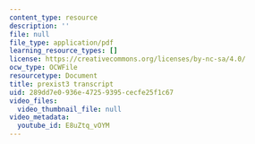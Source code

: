 ```yaml
---
content_type: resource
description: ''
file: null
file_type: application/pdf
learning_resource_types: []
license: https://creativecommons.org/licenses/by-nc-sa/4.0/
ocw_type: OCWFile
resourcetype: Document
title: prexist3 transcript
uid: 289dd7e0-936e-4725-9395-cecfe25f1c67
video_files:
  video_thumbnail_file: null
video_metadata:
  youtube_id: E8uZtq_vOYM
---
```

